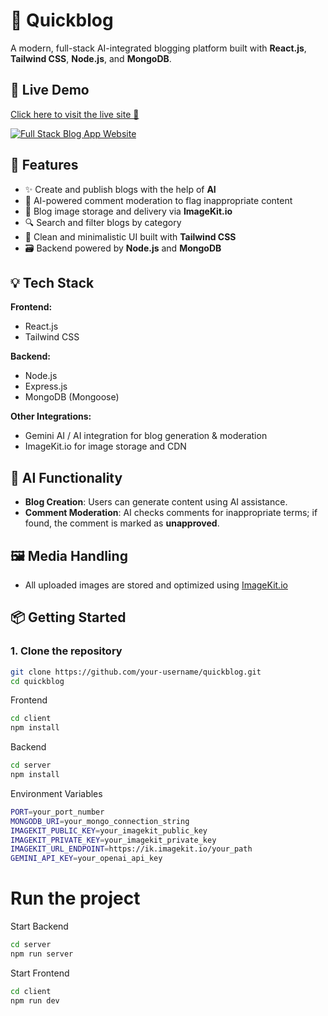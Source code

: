 # 📝 Quickblog

A modern, full-stack AI-integrated blogging platform built with **React.js**, **Tailwind CSS**, **Node.js**, and **MongoDB**.

## 🔗 Live Demo
[Click here to visit the live site 🚀](https://quick-blog-beta-woad.vercel.app/)

[![Full Stack Blog App Website](https://github.com/user-attachments/assets/2bae6a02-7912-4597-9660-cc3bfc0829db)](https://quick-blog-beta-woad.vercel.app/)


## 🚀 Features

- ✨ Create and publish blogs with the help of **AI**
- 🧠 AI-powered comment moderation to flag inappropriate content
- 📂 Blog image storage and delivery via **ImageKit.io**
- 🔍 Search and filter blogs by category
- 🧵 Clean and minimalistic UI built with **Tailwind CSS**
- 🗃️ Backend powered by **Node.js** and **MongoDB**

## 💡 Tech Stack

**Frontend:**
- React.js
- Tailwind CSS

**Backend:**
- Node.js
- Express.js
- MongoDB (Mongoose)

**Other Integrations:**
- Gemini AI / AI integration for blog generation & moderation
- ImageKit.io for image storage and CDN

## 🧠 AI Functionality

- **Blog Creation**: Users can generate content using AI assistance.
- **Comment Moderation**: AI checks comments for inappropriate terms; if found, the comment is marked as **unapproved**.

## 🖼️ Media Handling

- All uploaded images are stored and optimized using [ImageKit.io](https://imagekit.io)

## 📦 Getting Started

### 1. Clone the repository

```bash
git clone https://github.com/your-username/quickblog.git
cd quickblog
```

Frontend
```bash
cd client
npm install
```

Backend
```bash
cd server
npm install
```

Environment Variables
```bash
PORT=your_port_number
MONGODB_URI=your_mongo_connection_string
IMAGEKIT_PUBLIC_KEY=your_imagekit_public_key
IMAGEKIT_PRIVATE_KEY=your_imagekit_private_key
IMAGEKIT_URL_ENDPOINT=https://ik.imagekit.io/your_path
GEMINI_API_KEY=your_openai_api_key
```

# Run the project

Start Backend
```bash
cd server
npm run server
```

Start Frontend
```bash
cd client
npm run dev
```
